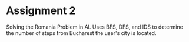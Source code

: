 # Assignment 2
Solving the Romania Problem in AI.
Uses BFS, DFS, and IDS to determine the number of steps from Bucharest the user's city is located.
